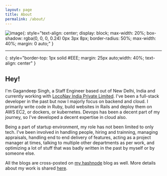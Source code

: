 ```yaml
---
layout: page
title: About
permalink: /about/
---
```


![image](https://avatars.githubusercontent.com/u/13852061){: style="text-align: center;
  display: block;
  max-width: 20%;
  box-shadow: rgba(0, 0, 0, 0.24) 0px 3px 8px;
  border-radius: 50%;
  max-width: 40%;
  margin: 0 auto;"
}

---
{: style="border-top: 1px solid #EEE;
  margin: 25px auto;width: 40%;
  text-align: center"
}


## Hey!
I'm Gagandeep Singh, a Staff Engineer based out of  New Delhi, India and currently working with [LocoNav India Private Limited](https://loconav.com/). I've been a full-stack developer in the past but now I majorly focus on backend and cloud. I primarily write code in Ruby, build websites in Rails and deploy them on AWS EC2, or dockers, or kubernetes. Devops has been a decent part of my journey, so I've developed a decent expertise in cloud also.

Being a part of startup environment, my role has not been limited to only tech. I've been involved in handling people, hiring and trainning, managing appraisals, handling end to end delivery of features, acting as a project manager at times, talking to multiple other departments as per work, and optimizing a lot of stuff that was badly written in the past by myself or by someone else.

All the blogs are cross-posted on [my hashnode](https://blog.gagan93.me) blog as well.
More details about my work is shared [here](https://gagan93.me).
